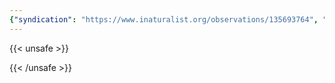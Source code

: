 ```yaml
---
{"syndication": "https://www.inaturalist.org/observations/135693764", "date": "2022-09-18T14:58:08-04:00", "taxon": {"name": "Coptis trifolia", "common_name": "threeleaf goldthread"}, "quality_grade": "research", "identifications_most_agree": true, "species_guess": "threeleaf goldthread", "identifications_most_disagree": false, "captive": false, "project_ids": [], "community_taxon_id": 126251, "geojson": {"type": "Point", "coordinates": [-73.1757891667, 42.6405769444]}, "owners_identification_from_vision": false, "identifications_count": 1, "obscured": false, "num_identification_agreements": 1, "num_identification_disagreements": 0, "place_guess": "Williamstown, MA 01267, USA", "photos": [{"id": 231475242, "license_code": "cc-by-nc", "original_dimensions": {"width": 1536, "height": 2048}, "url": "https://inaturalist-open-data.s3.amazonaws.com/photos/231475242/square.jpeg", "attribution": "(c) Brandon Rozek, some rights reserved (CC BY-NC)", "flags": [], "moderator_actions": [], "hidden": false}]}
---
```

{{< unsafe >}}

{{< /unsafe >}}
